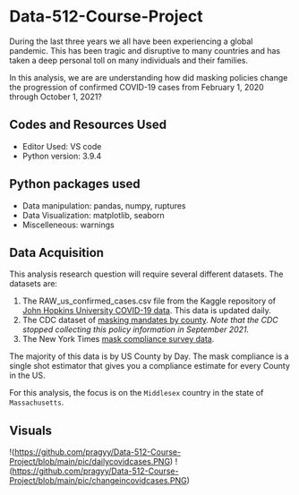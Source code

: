 # Data-512-Course-Project

During the last three years we all have been experiencing a global pandemic. This has been tragic and disruptive to many countries and has taken a deep personal toll on many individuals and their families. 

In this analysis, we are are understanding how did masking policies change the progression of confirmed COVID-19 cases from February 1, 2020 through October 1, 2021?

## Codes and Resources Used

- Editor Used: VS code
- Python version: 3.9.4

## Python packages used

- Data manipulation: pandas, numpy, ruptures
- Data Visualization: matplotlib, seaborn
- Miscelleneous: warnings

## Data Acquisition

This analysis research question will require several different datasets. The datasets are:

1. The RAW_us_confirmed_cases.csv file from the Kaggle repository of [John Hopkins University COVID-19 data](https://www.kaggle.com/datasets/antgoldbloom/covid19-data-from-john-hopkins-university). This data is updated daily. 
2. The CDC dataset of [masking mandates by county](https://data.cdc.gov/Policy-Surveillance/U-S-State-and-Territorial-Public-Mask-Mandates-Fro/62d6-pm5i). *Note that the CDC stopped collecting this policy information in September 2021.*
3. The New York Times [mask compliance survey data](https://github.com/nytimes/covid-19-data/tree/master/mask-use).

The majority of this data is by US County by Day. The mask compliance is a single shot estimator that gives you a compliance estimate for every County in the US. 

For this analysis, the focus is on the `Middlesex` country in the state of `Massachusetts`.

## Visuals

!(https://github.com/pragyy/Data-512-Course-Project/blob/main/pic/dailycovidcases.PNG)
!(https://github.com/pragyy/Data-512-Course-Project/blob/main/pic/changeincovidcases.PNG)
